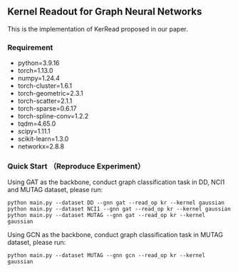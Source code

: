 ## Kernel Readout for Graph Neural Networks
This is the implementation of KerRead proposed in our paper.
### Requirement
* python=3.9.16
* torch=1.13.0
* numpy=1.24.4
* torch-cluster=1.6.1
* torch-geometric=2.3.1
* torch-scatter=2.1.1
* torch-sparse=0.6.17
* torch-spline-conv=1.2.2
* tqdm=4.65.0  
* scipy=1.11.1
* scikit-learn=1.3.0 
* networkx=2.8.8
### Quick Start （Reproduce Experiment）
Using GAT as the backbone, conduct graph classification task in DD, NCI1 and MUTAG dataset, please run:
```
python main.py --dataset DD --gnn gat --read_op kr --kernel gaussian
python main.py --dataset NCI1 --gnn gat --read_op kr --kernel gaussian
python main.py --dataset MUTAG --gnn gat --read_op kr --kernel gaussian
```
Using GCN as the backbone, conduct graph classification task in MUTAG dataset, please run:
```
python main.py --dataset MUTAG --gnn gcn --read_op kr --kernel gaussian
```

